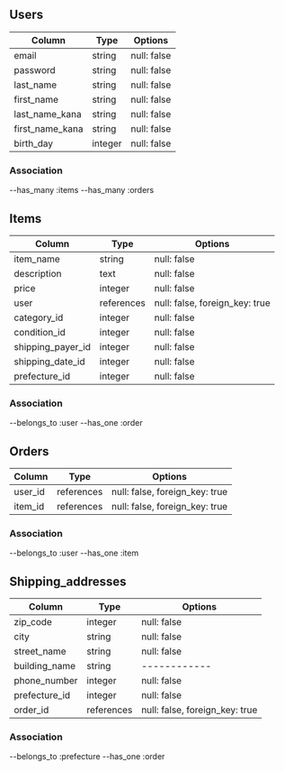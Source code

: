 ## Users

|Column          |Type    |Options    |
|----------------|--------|-----------|
|email           |string  |null: false|
|password        |string  |null: false|
|last_name       |string  |null: false|
|first_name      |string  |null: false|
|last_name_kana  |string  |null: false|
|first_name_kana |string  |null: false|
|birth_day       |integer |null: false|

### Association
--has_many :items
--has_many :orders

## Items
|Column            |Type       |Options                       |
|------------------|-----------|------------------------------|
|item_name         |string     |null: false                   |
|description       |text       |null: false                   |
|price             |integer    |null: false                   |
|user              |references |null: false, foreign_key: true|
|category_id       |integer    |null: false                   |
|condition_id      |integer    |null: false                   |
|shipping_payer_id |integer    |null: false                   |
|shipping_date_id  |integer    |null: false                   |
|prefecture_id     |integer    |null: false                   |

### Association
--belongs_to :user
--has_one    :order

## Orders

|Column      |Type       |Options                       |
|------------|-----------|------------------------------|
|user_id     |references |null: false, foreign_key: true|
|item_id     |references |null: false, foreign_key: true|

### Association
--belongs_to :user
--has_one    :item

## Shipping_addresses
|Column            |Type       |Options                       |
|------------------|-----------|------------------------------|
|zip_code          |integer    |null: false                   |
|city              |string     |null: false                   |
|street_name       |string     |null: false                   |
|building_name     |string     |       ------------           |
|phone_number      |integer    |null: false                   |
|prefecture_id     |integer    |null: false                   |
|order_id          |references |null: false, foreign_key: true|

### Association
--belongs_to :prefecture
--has_one    :order

